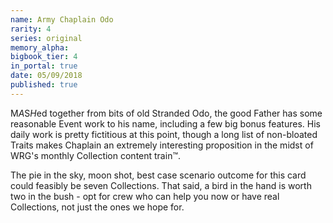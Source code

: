 ```yaml
---
name: Army Chaplain Odo
rarity: 4
series: original
memory_alpha:
bigbook_tier: 4
in_portal: true
date: 05/09/2018
published: true
---
```


M*A*S*H*ed together from bits of old Stranded Odo, the good Father has some reasonable Event work to his name, including a few big bonus features. His daily work is pretty fictitious at this point, though a long list of non-bloated Traits makes Chaplain an extremely interesting proposition in the midst of WRG's monthly Collection content train™. 

The pie in the sky, moon shot, best case scenario outcome for this card could feasibly be seven Collections. That said, a bird in the hand is worth two in the bush - opt for crew who can help you now or have real Collections, not just the ones we hope for.
